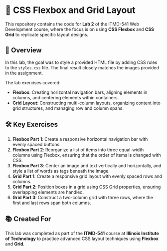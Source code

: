 # 🎨 CSS Flexbox and Grid Layout

This repository contains the code for **Lab 2** of the ITMD-541 Web Development course, where the focus is on using **CSS Flexbox** and **CSS Grid** to replicate specific layout designs.

## 📄 Overview
In this lab, the goal was to style a provided HTML file by adding CSS rules to the `styles.css` file. The final result closely matches the images provided in the assignment.

The lab exercises covered:
- **Flexbox**: Creating horizontal navigation bars, aligning elements in columns, and centering elements within containers.
- **Grid Layout**: Constructing multi-column layouts, organizing content into grid structures, and managing row and column spans.

## 🛠️ Key Exercises
1. **Flexbox Part 1**: Create a responsive horizontal navigation bar with evenly spaced buttons.
2. **Flexbox Part 2**: Reorganize a list of items into three equal-width columns using Flexbox, ensuring that the order of items is changed with CSS.
3. **Flexbox Part 3**: Center an image and text vertically and horizontally, and style a list of words as tags beneath the image.
4. **Grid Part 1**: Create a responsive grid layout with evenly spaced rows and columns.
5. **Grid Part 2**: Position boxes in a grid using CSS Grid properties, ensuring overlapping elements are handled.
6. **Grid Part 3**: Construct a two-column grid with three rows, where the first and last rows span both columns.

## 📚 Created For
This lab was completed as part of the **ITMD-541** course at **Illinois Institute of Technology** to practice advanced CSS layout techniques using **Flexbox** and **Grid**.
